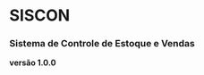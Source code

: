 [logo]: https://img.shields.io/amo/users/siscon?style=for-the-badge
# SISCON
### Sistema de Controle de Estoque e Vendas
**versão 1.0.0**


